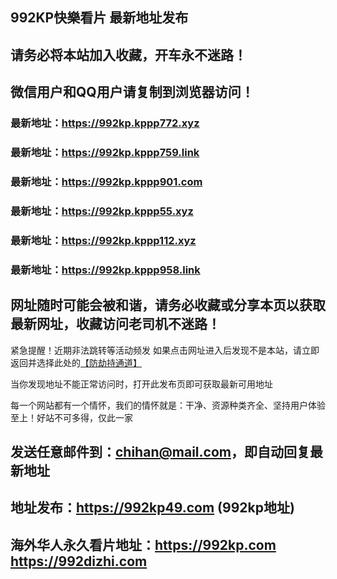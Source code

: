 ## **992KP快樂看片 最新地址发布**
## 请务必将本站加入收藏，开车永不迷路！
## 微信用户和QQ用户请复制到浏览器访问！
### 最新地址：https://992kp.kppp772.xyz

### 最新地址：https://992kp.kppp759.link

### 最新地址：https://992kp.kppp901.com

### 最新地址：https://992kp.kppp55.xyz

### 最新地址：https://992kp.kppp112.xyz

### 最新地址：https://992kp.kppp958.link


## 网址随时可能会被和谐，请务必收藏或分享本页以获取最新网址，收藏访问老司机不迷路！

紧急提醒！近期非法跳转等活动频发
如果点击网址进入后发现不是本站，请立即返回并选择此处的[【防劫持通道】](https://23.224.130.222:7583)

当你发现地址不能正常访问时，打开此发布页即可获取最新可用地址

每一个网站都有一个情怀，我们的情怀就是：干净、资源种类齐全、坚持用户体验至上！好站不可多得，仅此一家

## 发送任意邮件到：chihan@mail.com，即自动回复最新地址
## 地址发布：https://992kp49.com  (992kp地址)
## 海外华人永久看片地址：https://992kp.com  https://992dizhi.com
